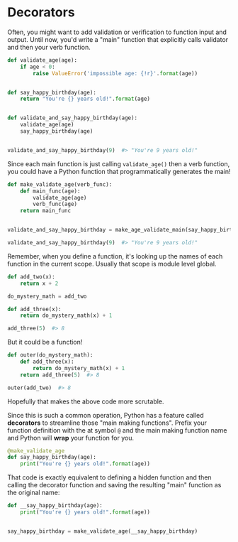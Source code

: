 # Decorators

Often, you might want to add validation or verification to function input and output.
Until now, you'd write a "main" function that explicitly calls validator and then your verb function.

```py
def validate_age(age):
    if age < 0:
        raise ValueError('impossible age: {!r}'.format(age))


def say_happy_birthday(age):
    return "You're {} years old!".format(age)


def validate_and_say_happy_birthday(age):
    validate_age(age)
    say_happy_birthday(age)


validate_and_say_happy_birthday(9)  #> "You're 9 years old!"
```

Since each main function is just calling `validate_age()` then a verb function, you could have a Python function that programmatically generates the main!

```py
def make_validate_age(verb_func):
    def main_func(age):
        validate_age(age)
        verb_func(age)
    return main_func


validate_and_say_happy_birthday = make_age_validate_main(say_happy_birthday)

validate_and_say_happy_birthday(9)  #> "You're 9 years old!"
```

Remember, when you define a function, it's looking up the names of each function in the current scope.
Usually that scope is module level global.

```py
def add_two(x):
    return x + 2

do_mystery_math = add_two

def add_three(x):
    return do_mystery_math(x) + 1

add_three(5)  #> 8
```

But it could be a function!

```py
def outer(do_mystery_math):
    def add_three(x):
        return do_mystery_math(x) + 1
    return add_three(5)  #> 8

outer(add_two)  #> 8
```

Hopefully that makes the above code more scrutable.

Since this is such a common operation, Python has a feature called **decorators** to streamline those "main making functions".
Prefix your function definition with the at symbol `@` and the main making function name and Python will **wrap** your function for you.

```py
@make_validate_age
def say_happy_birthday(age):
    print("You're {} years old!".format(age))
```

That code is exactly equivalent to defining a hidden function and then calling the decorator function and saving the resulting "main" function as the original name:

```py
def __say_happy_birthday(age):
    print("You're {} years old!".format(age))


say_happy_birthday = make_validate_age(__say_happy_birthday)
```
